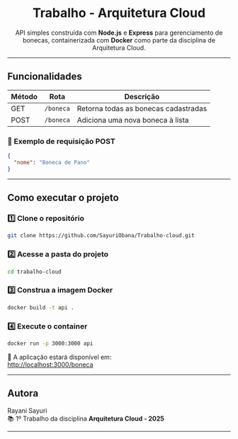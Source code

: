 <h1 align="center">Trabalho - Arquitetura Cloud</h1>

<p align="center">
  API simples construída com <strong>Node.js</strong> e <strong>Express</strong> para gerenciamento de bonecas,
  containerizada com <strong>Docker</strong> como parte da disciplina de Arquitetura Cloud.
</p>

---

##  Funcionalidades

| Método | Rota       | Descrição                            |
|--------|------------|----------------------------------------|
| GET    | `/boneca`  | Retorna todas as bonecas cadastradas   |
| POST   | `/boneca`  | Adiciona uma nova boneca à lista       |

### 🔽 Exemplo de requisição POST

```json
{
  "nome": "Boneca de Pano"
}
```

---

## Como executar o projeto

### 1️⃣ Clone o repositório
```bash
git clone https://github.com/SayuriObana/Trabalho-cloud.git
```

### 2️⃣ Acesse a pasta do projeto
```bash
cd trabalho-cloud
```

### 3️⃣ Construa a imagem Docker
```bash
docker build -t api .
```

### 4️⃣ Execute o container
```bash
docker run -p 3000:3000 api
```

🔗 A aplicação estará disponível em:  
[http://localhost:3000/boneca](http://localhost:3000/boneca)

---


## Autora

Rayani Sayuri  
📚 1º Trabalho da disciplina **Arquitetura Cloud - 2025**


---
